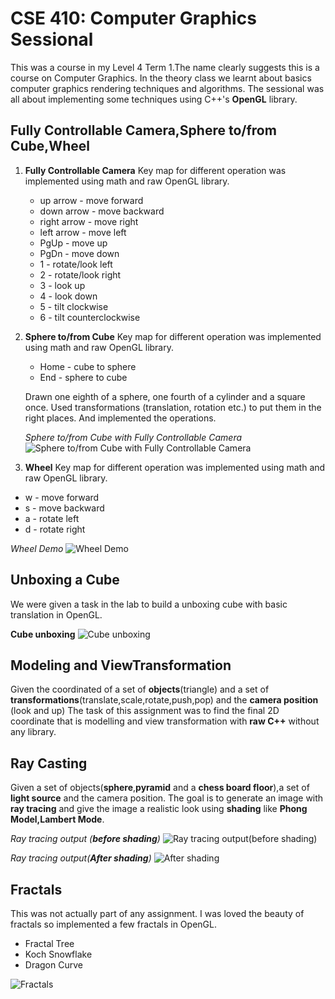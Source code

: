 CSE 410: Computer Graphics Sessional
====================================
This was a course in my Level 4 Term 1.The name clearly suggests this is a course on Computer Graphics. In the theory class we learnt about basics computer graphics rendering techniques and algorithms.
The sessional was all about implementing some techniques using C++'s **OpenGL** library.


Fully Controllable Camera,Sphere to/from Cube,Wheel
---------------------------------------------------
1. **Fully Controllable Camera**
    Key map for different operation was implemented using math and raw OpenGL library.
    
    * up arrow - move forward
    * down arrow - move backward
    * right arrow - move right
    * left arrow - move left
    * PgUp - move up
    * PgDn - move down
    * 1 - rotate/look left
    * 2 - rotate/look right
    * 3 - look up
    * 4 - look down
    * 5 - tilt clockwise
    * 6 - tilt counterclockwise

2. **Sphere to/from Cube**
    Key map for different operation was implemented using math and raw OpenGL library.

    * Home - cube to sphere
    * End - sphere to cube
    
    Drawn one eighth of a sphere, one fourth of a cylinder and a square once. Used transformations (translation, rotation etc.) to put them in the right places. And implemented the operations.


    *Sphere to/from Cube with Fully Controllable Camera*
    ![Sphere to/from Cube with Fully Controllable Camera](https://raw.githubusercontent.com/MzMahmud/CSE410-ComputerGraphicsSessional/master/Assignment%201/camera%2Bsphere.PNG)

3. **Wheel**
    Key map for different operation was implemented using math and raw OpenGL library.

* w - move forward
* s - move backward
* a - rotate left
* d - rotate right

*Wheel Demo*
![Wheel Demo](https://raw.githubusercontent.com/MzMahmud/CSE410-ComputerGraphicsSessional/master/Assignment%201/wheel.PNG)

Unboxing a Cube
---------------
We were given a task in the lab to build a unboxing cube with basic translation in OpenGL.

**Cube unboxing**
![Cube unboxing](https://raw.githubusercontent.com/MzMahmud/CSE410-ComputerGraphicsSessional/master/Online%201/cube.png)  

Modeling and ViewTransformation
-------------------------------
Given the coordinated of a set of **objects**(triangle) and a set of **transformations**(translate,scale,rotate,push,pop) and the **camera position** (look and up) The task of this assignment was to find the final 2D coordinate that is modelling and view transformation with **raw C++** without any library.

Ray Casting
-----------
Given a set of objects(**sphere**,**pyramid** and a **chess board floor**),a set of **light source** and the camera position. The goal is to generate an image with **ray tracing** and give the image a realistic look using **shading** like **Phong Model,Lambert Mode**.


*Ray tracing output (**before shading**)*
![Ray tracing output(before shading)](https://raw.githubusercontent.com/MzMahmud/CSE410-ComputerGraphicsSessional/master/Assignment%203/before.bmp)


*Ray tracing output(**After shading**)*
![After shading](https://raw.githubusercontent.com/MzMahmud/CSE410-ComputerGraphicsSessional/master/Assignment%203/after.bmp)

Fractals
--------
This was not actually part of any assignment. I was loved the beauty of fractals so implemented a few fractals in OpenGL.

* Fractal Tree
* Koch Snowflake
* Dragon Curve

![Fractals](https://raw.githubusercontent.com/MzMahmud/CSE410-ComputerGraphicsSessional/master/Fractal/fractals.png)
